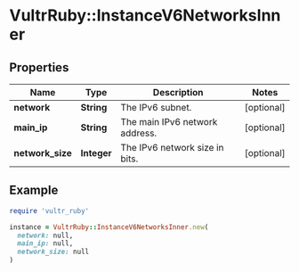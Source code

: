 # VultrRuby::InstanceV6NetworksInner

## Properties

| Name | Type | Description | Notes |
| ---- | ---- | ----------- | ----- |
| **network** | **String** | The IPv6 subnet. | [optional] |
| **main_ip** | **String** | The main IPv6 network address. | [optional] |
| **network_size** | **Integer** | The IPv6 network size in bits. | [optional] |

## Example

```ruby
require 'vultr_ruby'

instance = VultrRuby::InstanceV6NetworksInner.new(
  network: null,
  main_ip: null,
  network_size: null
)
```

